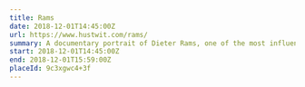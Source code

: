 ```yaml
---
title: Rams
date: 2018-12-01T14:45:00Z
url: https://www.hustwit.com/rams/
summary: A documentary portrait of Dieter Rams, one of the most influential designers alive, and a rumination on consumerism, sustainability, and the future of design.
start: 2018-12-01T14:45:00Z
end: 2018-12-01T15:59:00Z
placeId: 9c3xgwc4+3f
---
```

